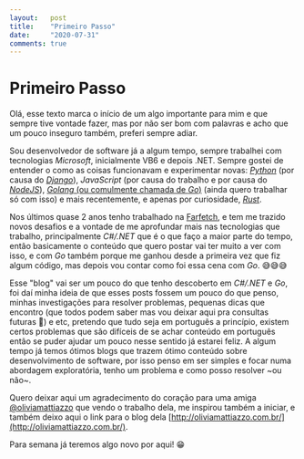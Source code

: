 ```yaml
---
layout:   post
title:    "Primeiro Passo"
date:     "2020-07-31"
comments: true
---
```


# Primeiro Passo

Olá, esse texto marca o início de um algo importante para mim e que sempre tive vontade fazer, mas por não ser bom com palavras e acho que um pouco inseguro também, preferi sempre adiar.

Sou desenvolvedor de software já a algum tempo, sempre trabalhei com tecnologias _Microsoft_, inicialmente VB6 e depois .NET. Sempre gostei de entender o como as coisas funcionavam e experimentar novas: [_Python_](https//www.python.org) (por causa do [_Django_](https://www.djangoproject.com)), _JavaScript_ (por causa do trabalho e por causa do [_NodeJS_](https://nodejs.org)), [_Golang_ (ou comulmente chamada de _Go_)](https://golang.org) (ainda quero trabalhar só com isso) e mais recentemente, e apenas por curiosidade, [_Rust_](https://www.rust-lang.org).

Nos últimos quase 2 anos tenho trabalhado na [Farfetch](https://aboutfarfetch.com/), e tem me trazido novos desafios e a vontade de me aprofundar mais nas tecnologias que trabalho, principalmente _C#/.NET_ que é o que faço a maior parte do tempo, então basicamente o conteúdo que quero postar vai ter muito a ver com isso, e com _Go_ também porque me ganhou desde a primeira vez que fiz algum código, mas depois vou contar como foi essa cena com _Go_. 😅😅😅

Esse "blog" vai ser um pouco do que tenho descoberto em _C#/.NET_ e _Go_, foi daí minha ideia de que esses posts fossem um pouco do que penso, minhas investigações para resolver problemas, pequenas dicas que encontro (que todos podem saber mas vou deixar aqui pra consultas futuras 🤣) e etc, pretendo que tudo seja em português a princípio, existem certos problemas que são difíceis de se achar conteúdo em português então se puder ajudar um pouco nesse sentido já estarei feliz. A algum tempo já temos ótimos blogs que trazem ótimo conteúdo sobre desenvolvimento de software, por isso penso em ser simples e focar numa abordagem exploratória, tenho um problema e como posso resolver ~ou não~.

Quero deixar aqui um agradecimento do coração para uma amiga [@oliviamattiazzo](https://twitter.com/oliviamattiazzo) que vendo o trabalho dela, me inspirou também a iniciar, e também deixo aqui o link para o blog dela [http://oliviamattiazzo.com.br/](http://oliviamattiazzo.com.br/).

Para semana já teremos algo novo por aqui! 😁